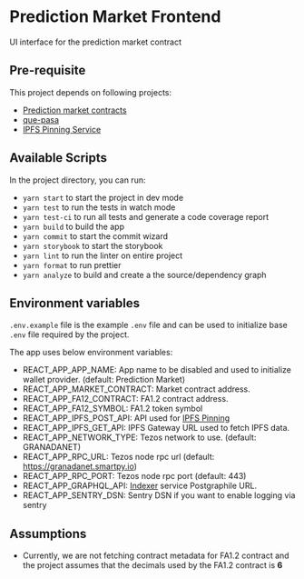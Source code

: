 # Prediction Market Frontend

UI interface for the prediction market contract

## Pre-requisite

This project depends on following projects:

- [Prediction market contracts](https://github.com/tzConnectBerlin/prediction-market-contracts)
- [que-pasa](https://github.com/tzConnectBerlin/que-pasa)
- [IPFS Pinning Service](https://github.com/tzConnectBerlin/ipfs-pinning-service)

## Available Scripts

In the project directory, you can run:

- `yarn start` to start the project in dev mode
- `yarn test` to run the tests in watch mode
- `yarn test-ci` to run all tests and generate a code coverage report
- `yarn build` to build the app
- `yarn commit` to start the commit wizard
- `yarn storybook` to start the storybook
- `yarn lint` to run the linter on entire project
- `yarn format` to run prettier
- `yarn analyze` to build and create a the source/dependency graph

## Environment variables

`.env.example` file is the example `.env` file and can be used to initialize base `.env` file required by the project.

The app uses below environment variables:

- REACT_APP_APP_NAME: App name to be disabled and used to initialize wallet provider. (default: Prediction Market)
- REACT_APP_MARKET_CONTRACT: Market contract address.
- REACT_APP_FA12_CONTRACT: FA1.2 contract address.
- REACT_APP_FA12_SYMBOL: FA1.2 token symbol
- REACT_APP_IPFS_POST_API: API used for [IPFS Pinning](https://github.com/tzConnectBerlin/ipfs-pinning-service)
- REACT_APP_IPFS_GET_API: IPFS Gateway URL used to fetch IPFS data.
- REACT_APP_NETWORK_TYPE: Tezos network to use. (default: GRANADANET)
- REACT_APP_RPC_URL: Tezos node rpc url (default: https://granadanet.smartpy.io)
- REACT_APP_RPC_PORT: Tezos node rpc port (default: 443)
- REACT_APP_GRAPHQL_API: [Indexer](https://github.com/tzConnectBerlin/storage-sql) service Postgraphile URL.
- REACT_APP_SENTRY_DSN: Sentry DSN if you want to enable logging via sentry

## Assumptions

- Currently, we are not fetching contract metadata for FA1.2 contract and the project assumes that the decimals used by the FA1.2 contract is **6**
